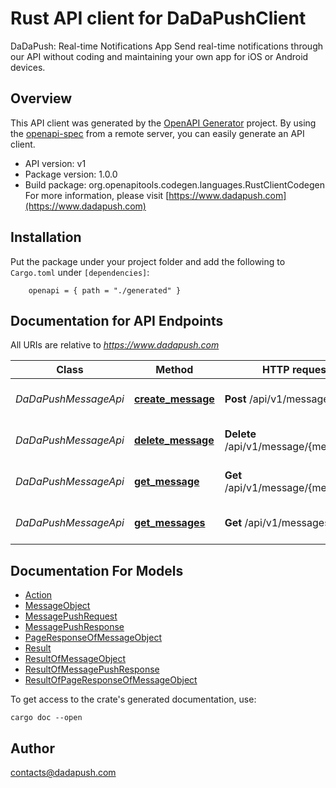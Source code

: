 # Rust API client for DaDaPushClient

DaDaPush: Real-time Notifications App Send real-time notifications through our API without coding and maintaining your own app for iOS or Android devices.

## Overview

This API client was generated by the [OpenAPI Generator](https://openapi-generator.tech) project.  By using the [openapi-spec](https://openapis.org) from a remote server, you can easily generate an API client.

- API version: v1
- Package version: 1.0.0
- Build package: org.openapitools.codegen.languages.RustClientCodegen
For more information, please visit [https://www.dadapush.com](https://www.dadapush.com)

## Installation

Put the package under your project folder and add the following to `Cargo.toml` under `[dependencies]`:

```
    openapi = { path = "./generated" }
```

## Documentation for API Endpoints

All URIs are relative to *https://www.dadapush.com*

Class | Method | HTTP request | Description
------------ | ------------- | ------------- | -------------
*DaDaPushMessageApi* | [**create_message**](docs/DaDaPushMessageApi.md#create_message) | **Post** /api/v1/message | push Message to a Channel
*DaDaPushMessageApi* | [**delete_message**](docs/DaDaPushMessageApi.md#delete_message) | **Delete** /api/v1/message/{messageId} | delete a Channel Message
*DaDaPushMessageApi* | [**get_message**](docs/DaDaPushMessageApi.md#get_message) | **Get** /api/v1/message/{messageId} | get a Channel Message
*DaDaPushMessageApi* | [**get_messages**](docs/DaDaPushMessageApi.md#get_messages) | **Get** /api/v1/messages | get Message List


## Documentation For Models

 - [Action](docs/Action.md)
 - [MessageObject](docs/MessageObject.md)
 - [MessagePushRequest](docs/MessagePushRequest.md)
 - [MessagePushResponse](docs/MessagePushResponse.md)
 - [PageResponseOfMessageObject](docs/PageResponseOfMessageObject.md)
 - [Result](docs/Result.md)
 - [ResultOfMessageObject](docs/ResultOfMessageObject.md)
 - [ResultOfMessagePushResponse](docs/ResultOfMessagePushResponse.md)
 - [ResultOfPageResponseOfMessageObject](docs/ResultOfPageResponseOfMessageObject.md)


To get access to the crate's generated documentation, use:

```
cargo doc --open
```

## Author

contacts@dadapush.com

